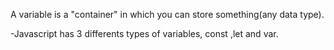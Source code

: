 <!-- Intro Course -->

<!-- 1.What is a variable -->

A variable is a "container" in which you can store something(any data type).

-Javascript has 3 differents types of variables, const ,let and var.
